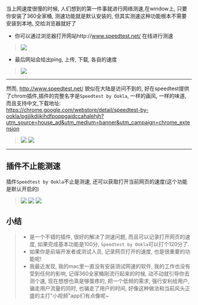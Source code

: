 当上网速度很慢的时候, 人们想到的第一件事就进行网络测速,在window上, 只要你安装了360全家桶, 测速功能就是默认安装的, 但其实测速这种功能根本不需要安装到本地, 交给浏览器就好了

- 你可以通过浏览器打开网站http://www.speedtest.net/ 在线进行测速
> ![](https://upload-images.jianshu.io/upload_images/3203841-6be34c7bc519c7eb.png?imageMogr2/auto-orient/strip%7CimageView2/2/w/1240)
- 最后网站会给出ping, 上传, 下载, 各自的速度
> ![](https://upload-images.jianshu.io/upload_images/3203841-39e066d7207a2276.png?imageMogr2/auto-orient/strip%7CimageView2/2/w/1240)

---
然而, http://www.speedtest.net/ 貌似在大陆是访问不到的, 好在speedtest提供了chrom插件,插件的完整名字是`Speedtest by Ookla`, 一样的画风, 一样的味道, 而且支持中文,下载地址: https://chrome.google.com/webstore/detail/speedtest-by-ookla/pgjjikdiikihdfpoppgaidccahalehjh?utm_source=house_ad&utm_medium=banner&utm_campaign=chrome_extension
> ![](https://upload-images.jianshu.io/upload_images/3203841-1c4c5c3c6e3cf07f.png?imageMogr2/auto-orient/strip%7CimageView2/2/w/1240)
> ![](https://upload-images.jianshu.io/upload_images/3203841-8111a4984b29fd8a.png?imageMogr2/auto-orient/strip%7CimageView2/2/w/1240)
---
## 插件不止能测速
插件`Speedtest by Ookla`不止是测速, 还可以获取打开当前网页的速度(这个功能是默认开启的)
> ![](https://upload-images.jianshu.io/upload_images/3203841-30c5d08840727660.png?imageMogr2/auto-orient/strip%7CimageView2/2/w/1240)
> ![](https://upload-images.jianshu.io/upload_images/3203841-39a588b297bd52af.png?imageMogr2/auto-orient/strip%7CimageView2/2/w/1240)
> ![](https://upload-images.jianshu.io/upload_images/3203841-a40a38faae3d4589.png?imageMogr2/auto-orient/strip%7CimageView2/2/w/1240)

## 小结
> - 是一个不错的插件, 很好的解决了测速问题, 而且可以记录打开网页的速度, 如果完成基本功能是100分, `Speedtest by Ookla`可以打个120分了.
> - 如果你是前端开发者或测试人员, 记录网页打开的速度, 也是很重要的功能呢! 
> - 我最近发现, 我的mac里一直没有安装测试网速的软件, 我的工作也没有受到任何的影响, 记得360全家桶刚流行起来的时候, 动不动就引导你去测个速, 现在想想也真是够蛋疼的, 把一个低频的需求, 强行安利给用户, 骗走用户流量的同时, 也骗走了用户的时间, 好像这种做法和当前风头正盛的主打"小视频"app们有点像呢~